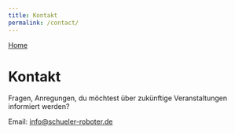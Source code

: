 ```yaml
---
title: Kontakt
permalink: /contact/
---
```


[Home](..)

# Kontakt

Fragen, Anregungen, du möchtest über zukünftige Veranstaltungen informiert werden?

Email: <a href="mailto:info@schueler-roboter.de">info@schueler-roboter.de</a>
